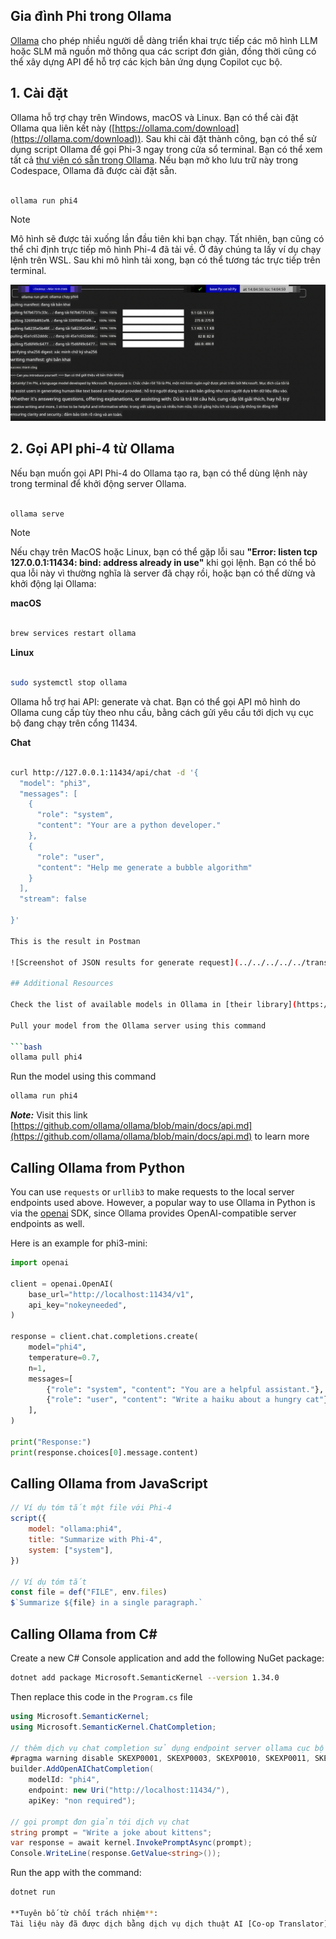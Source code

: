 <!--
CO_OP_TRANSLATOR_METADATA:
{
  "original_hash": "0b38834693bb497f96bf53f0d941f9a1",
  "translation_date": "2025-05-09T09:19:41+00:00",
  "source_file": "md/01.Introduction/02/04.Ollama.md",
  "language_code": "vi"
}
-->
## Gia đình Phi trong Ollama


[Ollama](https://ollama.com) cho phép nhiều người dễ dàng triển khai trực tiếp các mô hình LLM hoặc SLM mã nguồn mở thông qua các script đơn giản, đồng thời cũng có thể xây dựng API để hỗ trợ các kịch bản ứng dụng Copilot cục bộ.

## **1. Cài đặt**

Ollama hỗ trợ chạy trên Windows, macOS và Linux. Bạn có thể cài đặt Ollama qua liên kết này ([https://ollama.com/download](https://ollama.com/download)). Sau khi cài đặt thành công, bạn có thể sử dụng script Ollama để gọi Phi-3 ngay trong cửa sổ terminal. Bạn có thể xem tất cả [thư viện có sẵn trong Ollama](https://ollama.com/library). Nếu bạn mở kho lưu trữ này trong Codespace, Ollama đã được cài đặt sẵn.

```bash

ollama run phi4

```

> [!NOTE]
> Mô hình sẽ được tải xuống lần đầu tiên khi bạn chạy. Tất nhiên, bạn cũng có thể chỉ định trực tiếp mô hình Phi-4 đã tải về. Ở đây chúng ta lấy ví dụ chạy lệnh trên WSL. Sau khi mô hình tải xong, bạn có thể tương tác trực tiếp trên terminal.

![run](../../../../../translated_images/ollama_run.b0be611de61f3bb3b42e22205cedf6714b0335ba9288e71d985bf9024f3c20f5.vi.png)

## **2. Gọi API phi-4 từ Ollama**

Nếu bạn muốn gọi API Phi-4 do Ollama tạo ra, bạn có thể dùng lệnh này trong terminal để khởi động server Ollama.

```bash

ollama serve

```

> [!NOTE]
> Nếu chạy trên MacOS hoặc Linux, bạn có thể gặp lỗi sau **"Error: listen tcp 127.0.0.1:11434: bind: address already in use"** khi gọi lệnh. Bạn có thể bỏ qua lỗi này vì thường nghĩa là server đã chạy rồi, hoặc bạn có thể dừng và khởi động lại Ollama:

**macOS**

```bash

brew services restart ollama

```

**Linux**

```bash

sudo systemctl stop ollama

```

Ollama hỗ trợ hai API: generate và chat. Bạn có thể gọi API mô hình do Ollama cung cấp tùy theo nhu cầu, bằng cách gửi yêu cầu tới dịch vụ cục bộ đang chạy trên cổng 11434.

**Chat**

```bash

curl http://127.0.0.1:11434/api/chat -d '{
  "model": "phi3",
  "messages": [
    {
      "role": "system",
      "content": "Your are a python developer."
    },
    {
      "role": "user",
      "content": "Help me generate a bubble algorithm"
    }
  ],
  "stream": false
  
}'

This is the result in Postman

![Screenshot of JSON results for generate request](../../../../../translated_images/ollama_gen.bd58ab69d4004826e8cd31e17a3c59840df127b0a30ac9bb38325ac58c74caa5.vi.png)

## Additional Resources

Check the list of available models in Ollama in [their library](https://ollama.com/library).

Pull your model from the Ollama server using this command

```bash
ollama pull phi4
```

Run the model using this command

```bash
ollama run phi4
```

***Note:*** Visit this link [https://github.com/ollama/ollama/blob/main/docs/api.md](https://github.com/ollama/ollama/blob/main/docs/api.md) to learn more

## Calling Ollama from Python

You can use `requests` or `urllib3` to make requests to the local server endpoints used above. However, a popular way to use Ollama in Python is via the [openai](https://pypi.org/project/openai/) SDK, since Ollama provides OpenAI-compatible server endpoints as well.

Here is an example for phi3-mini:

```python
import openai

client = openai.OpenAI(
    base_url="http://localhost:11434/v1",
    api_key="nokeyneeded",
)

response = client.chat.completions.create(
    model="phi4",
    temperature=0.7,
    n=1,
    messages=[
        {"role": "system", "content": "You are a helpful assistant."},
        {"role": "user", "content": "Write a haiku about a hungry cat"},
    ],
)

print("Response:")
print(response.choices[0].message.content)
```

## Calling Ollama from JavaScript 

```javascript
// Ví dụ tóm tắt một file với Phi-4
script({
    model: "ollama:phi4",
    title: "Summarize with Phi-4",
    system: ["system"],
})

// Ví dụ tóm tắt
const file = def("FILE", env.files)
$`Summarize ${file} in a single paragraph.`
```

## Calling Ollama from C#

Create a new C# Console application and add the following NuGet package:

```bash
dotnet add package Microsoft.SemanticKernel --version 1.34.0
```

Then replace this code in the `Program.cs` file

```csharp
using Microsoft.SemanticKernel;
using Microsoft.SemanticKernel.ChatCompletion;

// thêm dịch vụ chat completion sử dụng endpoint server ollama cục bộ
#pragma warning disable SKEXP0001, SKEXP0003, SKEXP0010, SKEXP0011, SKEXP0050, SKEXP0052
builder.AddOpenAIChatCompletion(
    modelId: "phi4",
    endpoint: new Uri("http://localhost:11434/"),
    apiKey: "non required");

// gọi prompt đơn giản tới dịch vụ chat
string prompt = "Write a joke about kittens";
var response = await kernel.InvokePromptAsync(prompt);
Console.WriteLine(response.GetValue<string>());
```

Run the app with the command:

```bash
dotnet run

**Tuyên bố từ chối trách nhiệm**:  
Tài liệu này đã được dịch bằng dịch vụ dịch thuật AI [Co-op Translator](https://github.com/Azure/co-op-translator). Mặc dù chúng tôi cố gắng đảm bảo độ chính xác, xin lưu ý rằng các bản dịch tự động có thể chứa lỗi hoặc không chính xác. Tài liệu gốc bằng ngôn ngữ bản địa nên được coi là nguồn chính xác và đáng tin cậy. Đối với các thông tin quan trọng, nên sử dụng dịch vụ dịch thuật chuyên nghiệp do con người thực hiện. Chúng tôi không chịu trách nhiệm về bất kỳ sự hiểu nhầm hoặc diễn giải sai nào phát sinh từ việc sử dụng bản dịch này.